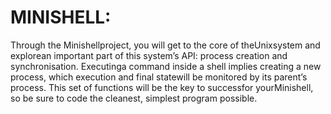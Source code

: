 # MINISHELL:
Through the Minishellproject, you will get to the core of theUnixsystem and explorean important part of this system’s API: process creation and synchronisation. Executinga command inside a shell implies creating a new process, which execution and final statewill be monitored by its parent’s process. This set of functions will be the key to successfor yourMinishell, so be sure to code the cleanest, simplest program possible.
